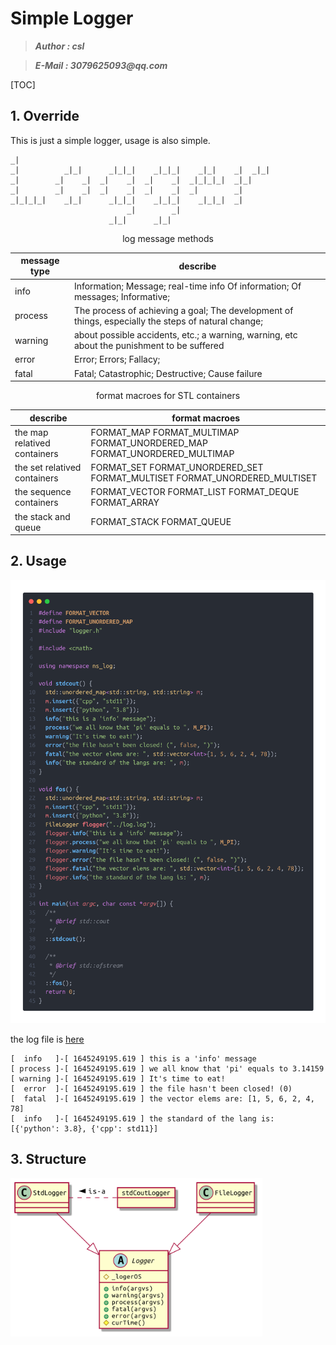 # Simple Logger
>___Author : csl___   

>___E-Mail : 3079625093@qq.com___   

[TOC]

## 1. Override

This is just a simple logger, usage is also simple.
```ABAP                                   
_|                                                          
_|          _|_|      _|_|_|    _|_|_|    _|_|    _|  _|_|  
_|        _|    _|  _|    _|  _|    _|  _|_|_|_|  _|_|      
_|        _|    _|  _|    _|  _|    _|  _|        _|        
_|_|_|_|    _|_|      _|_|_|    _|_|_|    _|_|_|  _|        
                          _|        _|                      
                      _|_|      _|_|                       
```

<center>

log message methods

|message type|describe|
|---|---| 
|info|Information; Message; real-time info Of information; Of messages; Informative;|
|process|The process of achieving a goal; The development of things, especially the steps of natural change;|
|warning|about possible accidents, etc.; a warning, warning, etc about the punishment to be suffered|
|error|Error; Errors; Fallacy;|
|fatal|Fatal; Catastrophic; Destructive; Cause failure|

</center>

<center>

format macroes for STL containers

|describe|format macroes|
|---|---|
|the map relatived containers|FORMAT_MAP FORMAT_MULTIMAP FORMAT_UNORDERED_MAP FORMAT_UNORDERED_MULTIMAP|
|the set relatived containers|FORMAT_SET FORMAT_UNORDERED_SET FORMAT_MULTISET FORMAT_UNORDERED_MULTISET|
|the sequence containers|FORMAT_VECTOR FORMAT_LIST FORMAT_DEQUE FORMAT_ARRAY|
|the stack and queue|FORMAT_STACK FORMAT_QUEUE|

</center>

## 2. Usage
<img src="./img/code.png">

the log file is [here](./log.log)

```log
[  info   ]-[ 1645249195.619 ] this is a 'info' message
[ process ]-[ 1645249195.619 ] we all know that 'pi' equals to 3.14159
[ warning ]-[ 1645249195.619 ] It's time to eat!
[  error  ]-[ 1645249195.619 ] the file hasn't been closed! (0)
[  fatal  ]-[ 1645249195.619 ] the vector elems are: [1, 5, 6, 2, 4, 78]
[  info   ]-[ 1645249195.619 ] the standard of the lang is: [{'python': 3.8}, {'cpp': std11}]
```

## 3. Structure

<img src="./docs/imgs/logger.png" width="80%">